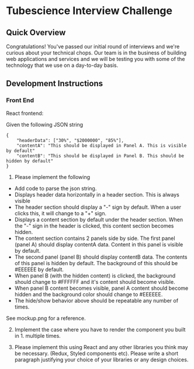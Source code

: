 # Tubescience Interview Challenge

## Quick Overview
Congratulations! You've passed our initial round of interviews and we're
curious about your technical chops. Our team is in the business of building
web applications and services and we will be testing you with some of the
technology that we use on a day-to-day basis.

## Development Instructions

### Front End

React frontend:

Given the following JSON string

    {
        "headerData": ["30%", "$2000000", "85%"],
        "contentA": "This should be displayed in Panel A. This is visible by default"
        "contentB": "This should be displayed in Panel B. This should be hidden by default"
    }

1. Please implement the following

* Add code to parse the json string.
* Displays header data horizontally in a header section. This is always visible
* The header section should display a "-" sign by default. When a user clicks this, it will change to a "+" sign.
* Displays a content section by default under the header section. When the "-" sign in the header is clicked, this content section becomes hidden.
* The content section contains 2 panels side by side. The first panel (panel A) should display contentA data. Content in this panel is visible by default.
* The second panel (panel B) should display contentB data. The contents of this panel is hidden by default. The background of this should be #EEEEEE by default.
* When panel B (with the hidden content) is clicked, the background should change to #FFFFFF and it's content should become visible.
* When panel B content becomes visible, panel A content should become hidden and the background color should change to #EEEEEE.
* The hide/show behavior above should be repeatable any number of times.

See mockup.png for a reference.

2. Implement the case where you have to render the component you built in 1. multiple times.

3. Please implement this using React and any other libraries you think may be necessary. (Redux, Styled components etc). Please write a short paragraph justifying your choice of your libraries or any design choices.
